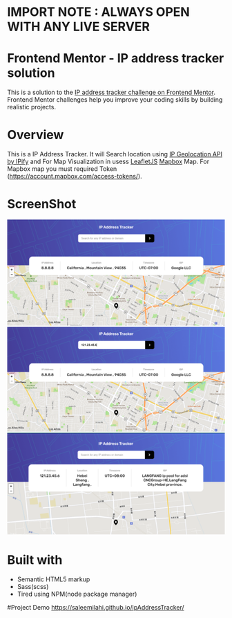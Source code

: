 
# IMPORT NOTE : ALWAYS OPEN WITH ANY LIVE SERVER 

# Frontend Mentor - IP address tracker solution

This is a solution to the [IP address tracker challenge on Frontend Mentor](https://www.frontendmentor.io/challenges/ip-address-tracker-I8-0yYAH0). Frontend Mentor challenges help you improve your coding skills by building realistic projects. 

# Overview

This is a IP Address Tracker. 
It will Search location using [IP Geolocation API by IPify](https://geo.ipify.org/) and
For Map Visualization in usess [LeafletJS](https://leafletjs.com/) [Mapbox](https://www.mapbox.com/) Map. 
For Mapbox map you must required Token (https://account.mapbox.com/access-tokens/).

# ScreenShot

![](img/screenshort/img-1.PNG)
![](img/screenshort/img-2.PNG)
![](img/screenshort/img-3.PNG)

# Built with

- Semantic HTML5 markup
- Sass(scss)
- Tired using NPM(node package manager)

#Project Demo
https://saleemilahi.github.io/ipAddressTracker/
